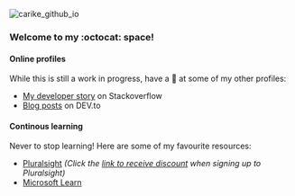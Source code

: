 ![carike_github_io](https://user-images.githubusercontent.com/4377199/131226508-db98ebcf-00d7-4e11-ac51-3c20b268b723.png)

### Welcome to my :octocat: space!

#### Online profiles

While this is still a work in progress, have a :eyes: at some of my other profiles:

- [My developer story](https://stackoverflow.com/story/carike) on Stackoverflow
- [Blog posts](https://dev.to/carike) on DEV.to 

#### Continous learning

Never to stop learning! Here are some of my favourite resources:

- [Pluralsight](https://app.pluralsight.com/profile/Carike) _(Click the [link to receive discount](http://referral.pluralsight.com/mQnpv9s) when signing up to Pluralsight)_
- [Microsoft Learn](https://docs.microsoft.com/en-us/users/carike/) 
